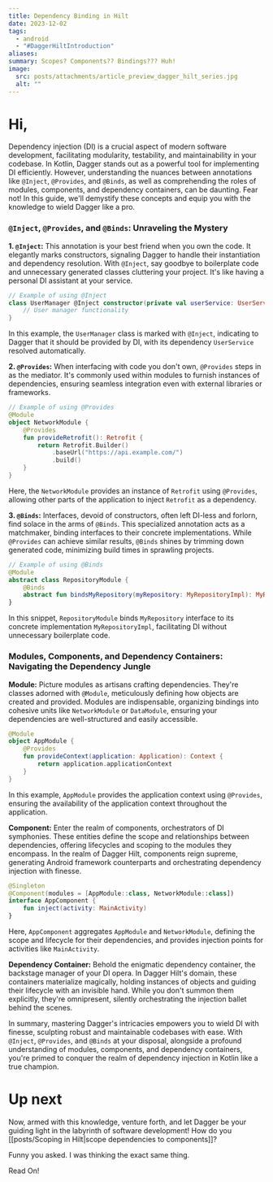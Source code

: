 ```yaml
---
title: Dependency Binding in Hilt
date: 2023-12-02
tags:
  - android
  - "#DaggerHiltIntroduction"
aliases: 
summary: Scopes? Components?? Bindings??? Huh!
image:
  src: posts/attachments/article_preview_dagger_hilt_series.jpg
  alt: ""
---
```

# Hi,

Dependency injection (DI) is a crucial aspect of modern software development, facilitating modularity, testability, and maintainability in your codebase. In Kotlin, Dagger stands out as a powerful tool for implementing DI efficiently. However, understanding the nuances between annotations like `@Inject`, `@Provides`, and `@Binds`, as well as comprehending the roles of modules, components, and dependency containers, can be daunting. Fear not! In this guide, we'll demystify these concepts and equip you with the knowledge to wield Dagger like a pro.

### `@Inject`, `@Provides`, and `@Binds`: Unraveling the Mystery

**1. `@Inject`:** This annotation is your best friend when you own the code. It elegantly marks constructors, signaling Dagger to handle their instantiation and dependency resolution. With `@Inject`, say goodbye to boilerplate code and unnecessary generated classes cluttering your project. It's like having a personal DI assistant at your service.

```kotlin
// Example of using @Inject
class UserManager @Inject constructor(private val userService: UserService) {
    // User manager functionality
}
```

In this example, the `UserManager` class is marked with `@Inject`, indicating to Dagger that it should be provided by DI, with its dependency `UserService` resolved automatically.

**2. `@Provides`:** When interfacing with code you don't own, `@Provides` steps in as the mediator. It's commonly used within modules to furnish instances of dependencies, ensuring seamless integration even with external libraries or frameworks.

```kotlin
// Example of using @Provides
@Module
object NetworkModule {
    @Provides
    fun provideRetrofit(): Retrofit {
        return Retrofit.Builder()
            .baseUrl("https://api.example.com/")
            .build()
    }
}
```

Here, the `NetworkModule` provides an instance of `Retrofit` using `@Provides`, allowing other parts of the application to inject `Retrofit` as a dependency.

**3. `@Binds`:** Interfaces, devoid of constructors, often left DI-less and forlorn, find solace in the arms of `@Binds`. This specialized annotation acts as a matchmaker, binding interfaces to their concrete implementations. While `@Provides` can achieve similar results, `@Binds` shines by trimming down generated code, minimizing build times in sprawling projects.

```kotlin
// Example of using @Binds
@Module
abstract class RepositoryModule {
    @Binds
    abstract fun bindsMyRepository(myRepository: MyRepositoryImpl): MyRepository
}
```

In this snippet, `RepositoryModule` binds `MyRepository` interface to its concrete implementation `MyRepositoryImpl`, facilitating DI without unnecessary boilerplate code.

### Modules, Components, and Dependency Containers: Navigating the Dependency Jungle

**Module:** Picture modules as artisans crafting dependencies. They're classes adorned with `@Module`, meticulously defining how objects are created and provided. Modules are indispensable, organizing bindings into cohesive units like `NetworkModule` or `DataModule`, ensuring your dependencies are well-structured and easily accessible.

```kotlin
@Module
object AppModule {
    @Provides
    fun provideContext(application: Application): Context {
        return application.applicationContext
    }
}
```

In this example, `AppModule` provides the application context using `@Provides`, ensuring the availability of the application context throughout the application.

**Component:** Enter the realm of components, orchestrators of DI symphonies. These entities define the scope and relationships between dependencies, offering lifecycles and scoping to the modules they encompass. In the realm of Dagger Hilt, components reign supreme, generating Android framework counterparts and orchestrating dependency injection with finesse.

```kotlin
@Singleton
@Component(modules = [AppModule::class, NetworkModule::class])
interface AppComponent {
    fun inject(activity: MainActivity)
}
```

Here, `AppComponent` aggregates `AppModule` and `NetworkModule`, defining the scope and lifecycle for their dependencies, and provides injection points for activities like `MainActivity`.

**Dependency Container:** Behold the enigmatic dependency container, the backstage manager of your DI opera. In Dagger Hilt's domain, these containers materialize magically, holding instances of objects and guiding their lifecycle with an invisible hand. While you don't summon them explicitly, they're omnipresent, silently orchestrating the injection ballet behind the scenes.

In summary, mastering Dagger's intricacies empowers you to wield DI with finesse, sculpting robust and maintainable codebases with ease. With `@Inject`, `@Provides`, and `@Binds` at your disposal, alongside a profound understanding of modules, components, and dependency containers, you're primed to conquer the realm of dependency injection in Kotlin like a true champion.

# Up next
Now, armed with this knowledge, venture forth, and let Dagger be your guiding light in the labyrinth of software development! How do you [[posts/Scoping in Hilt|scope dependencies to components]]? 

Funny you asked. I was thinking the exact same thing. 

Read On!